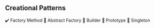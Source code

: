 ## Creational Patterns

:heavy_check_mark: Factory Method
:shit: Abstract Factory
:shit: Builder
:shit: Prototype
:shit: Singleton